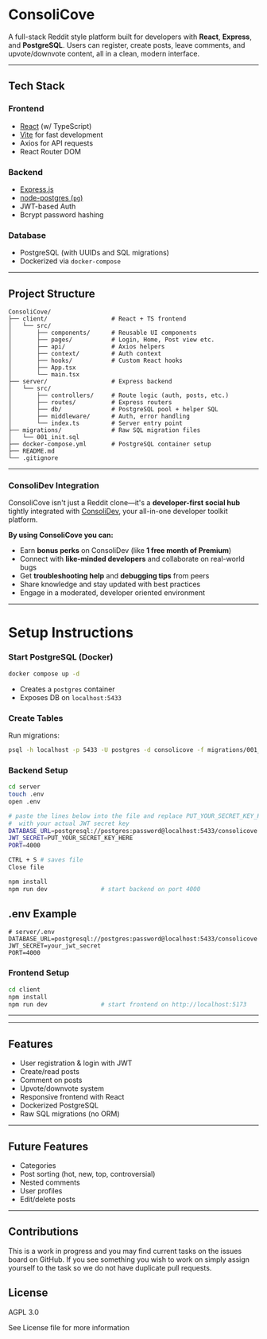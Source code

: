 # ConsoliCove

A full-stack Reddit style platform built for developers with **React**, **Express**, and **PostgreSQL**. Users can register, create posts, leave comments, and upvote/downvote content, all in a clean, modern interface.

---

## Tech Stack

### Frontend
- [React](https://reactjs.org/) (w/ TypeScript)
- [Vite](https://vitejs.dev/) for fast development
- Axios for API requests
- React Router DOM

### Backend
- [Express.js](https://expressjs.com/)
- [node-postgres (`pg`)](https://node-postgres.com/)
- JWT-based Auth
- Bcrypt password hashing

### Database
- PostgreSQL (with UUIDs and SQL migrations)
- Dockerized via `docker-compose`

---

## Project Structure

``` text
ConsoliCove/
├── client/                  # React + TS frontend
│   └── src/
│       ├── components/      # Reusable UI components
│       ├── pages/           # Login, Home, Post view etc.
│       ├── api/             # Axios helpers
│       ├── context/         # Auth context
│       ├── hooks/           # Custom React hooks
│       ├── App.tsx
│       └── main.tsx
├── server/                  # Express backend
│   └── src/
│       ├── controllers/     # Route logic (auth, posts, etc.)
│       ├── routes/          # Express routers
│       ├── db/              # PostgreSQL pool + helper SQL
│       ├── middleware/      # Auth, error handling
│       └── index.ts         # Server entry point
├── migrations/              # Raw SQL migration files
│   └── 001_init.sql
├── docker-compose.yml       # PostgreSQL container setup
├── README.md
└── .gitignore
```

---

### ConsoliDev Integration

ConsoliCove isn't just a Reddit clone—it's a **developer-first social hub** tightly integrated with [ConsoliDev](https://github.com/MR-VL/Consolidev), your all-in-one developer toolkit platform.

**By using ConsoliCove you can:**

- Earn **bonus perks** on ConsoliDev (like **1 free month of Premium**)
- Connect with **like-minded developers** and collaborate on real-world bugs
- Get **troubleshooting help** and **debugging tips** from peers
- Share knowledge and stay updated with best practices
- Engage in a moderated, developer oriented environment

---

# Setup Instructions

### Start PostgreSQL (Docker)

```bash
docker compose up -d
```


- Creates a `postgres` container
- Exposes DB on `localhost:5433`

### Create Tables

Run migrations:

```bash
psql -h localhost -p 5433 -U postgres -d consolicove -f migrations/001_init.sql
```

### Backend Setup

```bash
cd server
touch .env 
open .env

# paste the lines below into the file and replace PUT_YOUR_SECRET_KEY_HERE
#  with your actual JWT secret key
DATABASE_URL=postgresql://postgres:password@localhost:5433/consolicove
JWT_SECRET=PUT_YOUR_SECRET_KEY_HERE
PORT=4000

CTRL + S # saves file
Close file 

npm install
npm run dev               # start backend on port 4000
```

## .env Example

```env
# server/.env
DATABASE_URL=postgresql://postgres:password@localhost:5433/consolicove
JWT_SECRET=your_jwt_secret
PORT=4000
```


### Frontend Setup

```bash
cd client
npm install
npm run dev               # start frontend on http://localhost:5173
```

---


---

## Features

- User registration & login with JWT
- Create/read posts
- Comment on posts
- Upvote/downvote system
- Responsive frontend with React
- Dockerized PostgreSQL
- Raw SQL migrations (no ORM)

---

## Future Features

- Categories
- Post sorting (hot, new, top, controversial)
- Nested comments
- User profiles
- Edit/delete posts

---


## Contributions
This is a work in progress and you may find current tasks on the issues board on GitHub. 
If you see something you wish to work on simply assign yourself to the task so we do not have duplicate pull requests.

## License

AGPL 3.0

See License file for more information

